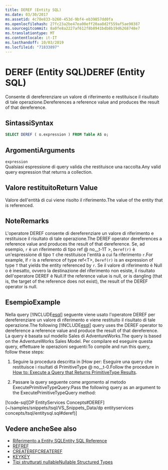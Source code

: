 ```yaml
---
title: DEREF (Entity SQL)
ms.date: 03/30/2017
ms.assetid: 4c78e833-b260-453d-9bf4-eb39857dd0fa
ms.openlocfilehash: 27fc23a2be47ea00eff20aa8d2f559af5ae90387
ms.sourcegitcommit: 8a0fe8a2227af612f8b8941bdb8b19d6268748e7
ms.translationtype: MT
ms.contentlocale: it-IT
ms.lasthandoff: 10/03/2019
ms.locfileid: "71833897"
---
```

# <a name="deref-entity-sql"></a><span data-ttu-id="51bf8-102">DEREF (Entity SQL)</span><span class="sxs-lookup"><span data-stu-id="51bf8-102">DEREF (Entity SQL)</span></span>
<span data-ttu-id="51bf8-103">Consente di dereferenziare un valore di riferimento e restituisce il risultato di tale operazione.</span><span class="sxs-lookup"><span data-stu-id="51bf8-103">Dereferences a reference value and produces the result of that dereference.</span></span>  
  
## <a name="syntax"></a><span data-ttu-id="51bf8-104">Sintassi</span><span class="sxs-lookup"><span data-stu-id="51bf8-104">Syntax</span></span>  
  
```sql  
SELECT DEREF ( o.expression ) FROM Table AS o;
```  
  
## <a name="arguments"></a><span data-ttu-id="51bf8-105">Argomenti</span><span class="sxs-lookup"><span data-stu-id="51bf8-105">Arguments</span></span>  
 `expression`  
 <span data-ttu-id="51bf8-106">Qualsiasi espressione di query valida che restituisce una raccolta.</span><span class="sxs-lookup"><span data-stu-id="51bf8-106">Any valid query expression that returns a collection.</span></span>  
  
## <a name="return-value"></a><span data-ttu-id="51bf8-107">Valore restituito</span><span class="sxs-lookup"><span data-stu-id="51bf8-107">Return Value</span></span>  
 <span data-ttu-id="51bf8-108">Valore dell'entità di cui viene risolto il riferimento.</span><span class="sxs-lookup"><span data-stu-id="51bf8-108">The value of the entity that is referenced.</span></span>  
  
## <a name="remarks"></a><span data-ttu-id="51bf8-109">Note</span><span class="sxs-lookup"><span data-stu-id="51bf8-109">Remarks</span></span>  
 <span data-ttu-id="51bf8-110">L'operatore DEREF consente di dereferenziare un valore di riferimento e restituisce il risultato di tale operazione.</span><span class="sxs-lookup"><span data-stu-id="51bf8-110">The DEREF operator dereferences a reference value and produces the result of that dereference.</span></span> <span data-ttu-id="51bf8-111">Se, ad esempio, `r` è un riferimento di tipo ref @ no__t-1T >, `Deref(r)` è un'espressione di tipo `T` che restituisce l'entità a cui fa riferimento `r`.</span><span class="sxs-lookup"><span data-stu-id="51bf8-111">For example, if `r` is a reference of type ref\<T>, `Deref(r)` is an expression of type `T` that yields the entity referenced by `r`.</span></span> <span data-ttu-id="51bf8-112">Se il valore di riferimento è Null o è inesatto, ovvero la destinazione del riferimento non esiste, il risultato dell'operatore DEREF è Null.</span><span class="sxs-lookup"><span data-stu-id="51bf8-112">If the reference value is null, or is dangling (that is, the target of the reference does not exist), the result of the DEREF operator is null.</span></span>  
  
## <a name="example"></a><span data-ttu-id="51bf8-113">Esempio</span><span class="sxs-lookup"><span data-stu-id="51bf8-113">Example</span></span>  
 <span data-ttu-id="51bf8-114">Nella query [!INCLUDE[esql](../../../../../../includes/esql-md.md)] seguente viene usato l'operatore DEREF per dereferenziare un valore di riferimento e viene restituito il risultato di tale operazione.</span><span class="sxs-lookup"><span data-stu-id="51bf8-114">The following [!INCLUDE[esql](../../../../../../includes/esql-md.md)] query uses the DEREF operator to dereference a reference value and produce the result of that dereference.</span></span> <span data-ttu-id="51bf8-115">La query è basata sul modello Sales di AdventureWorks.</span><span class="sxs-lookup"><span data-stu-id="51bf8-115">The query is based on the AdventureWorks Sales Model.</span></span> <span data-ttu-id="51bf8-116">Per compilare ed eseguire questa query, effettuare le operazioni seguenti:</span><span class="sxs-lookup"><span data-stu-id="51bf8-116">To compile and run this query, follow these steps:</span></span>  
  
1. <span data-ttu-id="51bf8-117">Seguire la procedura descritta in [How per: Eseguire una query che restituisce i risultati di PrimitiveType @ no__t-0.</span><span class="sxs-lookup"><span data-stu-id="51bf8-117">Follow the procedure in [How to: Execute a Query that Returns PrimitiveType Results](../how-to-execute-a-query-that-returns-primitivetype-results.md).</span></span>  
  
2. <span data-ttu-id="51bf8-118">Passare la query seguente come argomento al metodo ExecutePrimitiveTypeQuery:</span><span class="sxs-lookup"><span data-stu-id="51bf8-118">Pass the following query as an argument to the ExecutePrimitiveTypeQuery method:</span></span>  
  
 [!code-sql[DP EntityServices Concepts#DEREF](~/samples/snippets/tsql/VS_Snippets_Data/dp entityservices concepts/tsql/entitysql.sql#deref)]  
  
## <a name="see-also"></a><span data-ttu-id="51bf8-119">Vedere anche</span><span class="sxs-lookup"><span data-stu-id="51bf8-119">See also</span></span>

- [<span data-ttu-id="51bf8-120">Riferimento a Entity SQL</span><span class="sxs-lookup"><span data-stu-id="51bf8-120">Entity SQL Reference</span></span>](entity-sql-reference.md)
- [<span data-ttu-id="51bf8-121">REF</span><span class="sxs-lookup"><span data-stu-id="51bf8-121">REF</span></span>](ref-entity-sql.md)
- [<span data-ttu-id="51bf8-122">CREATEREF</span><span class="sxs-lookup"><span data-stu-id="51bf8-122">CREATEREF</span></span>](createref-entity-sql.md)
- [<span data-ttu-id="51bf8-123">KEY</span><span class="sxs-lookup"><span data-stu-id="51bf8-123">KEY</span></span>](key-entity-sql.md)
- [<span data-ttu-id="51bf8-124">Tipi strutturati nullable</span><span class="sxs-lookup"><span data-stu-id="51bf8-124">Nullable Structured Types</span></span>](nullable-structured-types-entity-sql.md)
